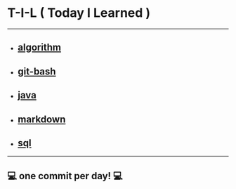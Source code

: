 # T-I-L ( Today I Learned )

****

* ## [algorithm](https://github.com/gudwo0121/TIL/tree/master/algorithm)

* ## [git-bash](https://github.com/gudwo0121/TIL/tree/master/git-bash)

* ## [java](https://github.com/gudwo0121/TIL/tree/master/java)

* ## [markdown](https://github.com/gudwo0121/TIL/tree/master/markdown)

* ## [sql](https://github.com/gudwo0121/TIL/tree/master/sql)

***

## 💻 one commit per day! 💻

